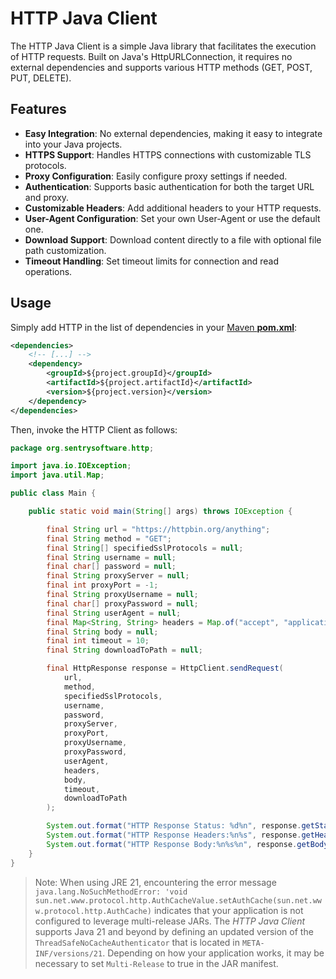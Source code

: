 # HTTP Java Client

The HTTP Java Client is a simple Java library that facilitates the execution of HTTP requests. Built on Java's HttpURLConnection, it requires no external dependencies and supports various HTTP methods (GET, POST, PUT, DELETE).

## Features

* **Easy Integration**: No external dependencies, making it easy to integrate into your Java projects.
* **HTTPS Support**: Handles HTTPS connections with customizable TLS protocols.
* **Proxy Configuration**: Easily configure proxy settings if needed.
* **Authentication**: Supports basic authentication for both the target URL and proxy.
* **Customizable Headers**: Add additional headers to your HTTP requests.
* **User-Agent Configuration**: Set your own User-Agent or use the default one.
* **Download Support**: Download content directly to a file with optional file path customization.
* **Timeout Handling**: Set timeout limits for connection and read operations.

## Usage

Simply add HTTP in the list of dependencies in your [Maven **pom.xml**](https://maven.apache.org/pom.html):

```xml
<dependencies>
	<!-- [...] -->
	<dependency>
		<groupId>${project.groupId}</groupId>
		<artifactId>${project.artifactId}</artifactId>
		<version>${project.version}</version>
	</dependency>
</dependencies>
```

Then, invoke the HTTP Client as follows:

```java
package org.sentrysoftware.http;

import java.io.IOException;
import java.util.Map;

public class Main {

	public static void main(String[] args) throws IOException {

		final String url = "https://httpbin.org/anything";
		final String method = "GET";
		final String[] specifiedSslProtocols = null;
		final String username = null;
		final char[] password = null;
		final String proxyServer = null;
		final int proxyPort = -1;
		final String proxyUsername = null;
		final char[] proxyPassword = null;
		final String userAgent = null;
		final Map<String, String> headers = Map.of("accept", "application/json");
		final String body = null;
		final int timeout = 10;
		final String downloadToPath = null;

		final HttpResponse response = HttpClient.sendRequest(
			url,
			method,
			specifiedSslProtocols,
			username,
			password,
			proxyServer,
			proxyPort,
			proxyUsername,
			proxyPassword,
			userAgent,
			headers,
			body,
			timeout,
			downloadToPath
		);

		System.out.format("HTTP Response Status: %d%n", response.getStatusCode());
		System.out.format("HTTP Response Headers:%n%s", response.getHeader());
		System.out.format("HTTP Response Body:%n%s%n", response.getBody());
	}
}
```

> Note: When using JRE 21, encountering the error message `java.lang.NoSuchMethodError: 'void sun.net.www.protocol.http.AuthCacheValue.setAuthCache(sun.net.www.protocol.http.AuthCache)` indicates that your application is not configured to leverage multi-release JARs. The *HTTP Java Client* supports Java 21 and beyond by defining an updated version of the `ThreadSafeNoCacheAuthenticator` that is located in `META-INF/versions/21`. Depending on how your application works, it may be necessary to set `Multi-Release` to true in the JAR manifest.
